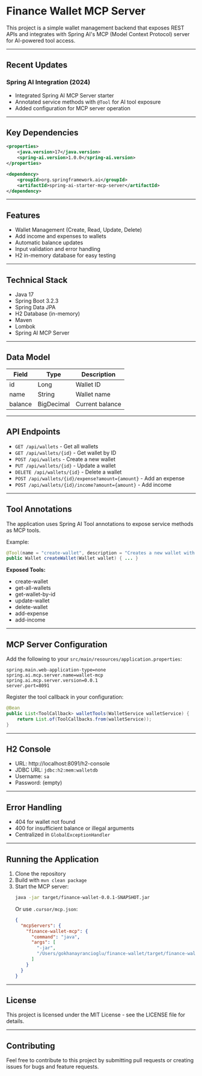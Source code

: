 # Finance Wallet MCP Server

This project is a simple wallet management backend that exposes REST APIs and integrates with Spring AI's MCP (Model Context Protocol) server for AI-powered tool access.

---

## Recent Updates

### Spring AI Integration (2024)
- Integrated Spring AI MCP Server starter
- Annotated service methods with `@Tool` for AI tool exposure
- Added configuration for MCP server operation

---

## Key Dependencies

```xml
<properties>
    <java.version>17</java.version>
    <spring-ai.version>1.0.0</spring-ai.version>
</properties>

<dependency>
    <groupId>org.springframework.ai</groupId>
    <artifactId>spring-ai-starter-mcp-server</artifactId>
</dependency>
```

---

## Features
- Wallet Management (Create, Read, Update, Delete)
- Add income and expenses to wallets
- Automatic balance updates
- Input validation and error handling
- H2 in-memory database for easy testing

---

## Technical Stack
- Java 17
- Spring Boot 3.2.3
- Spring Data JPA
- H2 Database (in-memory)
- Maven
- Lombok
- Spring AI MCP Server

---

## Data Model

| Field   | Type        | Description         |
|---------|-------------|---------------------|
| id      | Long        | Wallet ID           |
| name    | String      | Wallet name         |
| balance | BigDecimal  | Current balance     |

---

## API Endpoints
- `GET /api/wallets` - Get all wallets
- `GET /api/wallets/{id}` - Get wallet by ID
- `POST /api/wallets` - Create a new wallet
- `PUT /api/wallets/{id}` - Update a wallet
- `DELETE /api/wallets/{id}` - Delete a wallet
- `POST /api/wallets/{id}/expense?amount={amount}` - Add an expense
- `POST /api/wallets/{id}/income?amount={amount}` - Add income

---

## Tool Annotations

The application uses Spring AI Tool annotations to expose service methods as MCP tools.

Example:
```java
@Tool(name = "create-wallet", description = "Creates a new wallet with the given details")
public Wallet createWallet(Wallet wallet) { ... }
```

**Exposed Tools:**
- create-wallet
- get-all-wallets
- get-wallet-by-id
- update-wallet
- delete-wallet
- add-expense
- add-income

---

## MCP Server Configuration

Add the following to your `src/main/resources/application.properties`:
```properties
spring.main.web-application-type=none
spring.ai.mcp.server.name=wallet-mcp
spring.ai.mcp.server.version=0.0.1
server.port=8091
```

Register the tool callback in your configuration:
```java
@Bean
public List<ToolCallback> walletTools(WalletService walletService) {
    return List.of(ToolCallbacks.from(walletService));
}
```

---

## H2 Console
- URL: http://localhost:8091/h2-console
- JDBC URL: `jdbc:h2:mem:walletdb`
- Username: `sa`
- Password: (empty)

---

## Error Handling
- 404 for wallet not found
- 400 for insufficient balance or illegal arguments
- Centralized in `GlobalExceptionHandler`

---

## Running the Application

1. Clone the repository
2. Build with `mvn clean package`
3. Start the MCP server:
   ```bash
   java -jar target/finance-wallet-0.0.1-SNAPSHOT.jar
   ```
   Or use `.cursor/mcp.json`:
   ```json
   {
     "mcpServers": {
       "finance-wallet-mcp": {
         "command": "java",
         "args": [
           "-jar",
           "/Users/gokhanayrancioglu/finance-wallet/target/finance-wallet-0.0.1-SNAPSHOT.jar"
         ]
       }
     }
   }
   ```

---

## License

This project is licensed under the MIT License - see the LICENSE file for details.

---

## Contributing

Feel free to contribute to this project by submitting pull requests or creating issues for bugs and feature requests. 